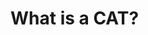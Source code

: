 # What is a CAT?

<!-- Briefly:
- what is a CAT
- how does it work?
	- TMs
- what CATs are covered here
- -->